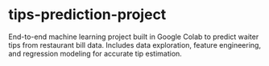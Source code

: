 # tips-prediction-project
End-to-end machine learning project built in Google Colab to predict waiter tips from restaurant bill data. Includes data exploration, feature engineering, and regression modeling for accurate tip estimation.
